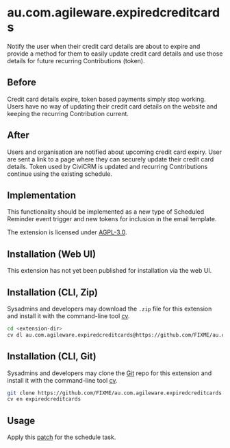 # au.com.agileware.expiredcreditcards

Notify the user when their credit card details are about to expire and provide a method for them to easily update credit card details and use those details for future recurring Contributions (token).

## Before
Credit card details expire, token based payments simply stop working.
Users have no way of updating their credit card details on the website and keeping the recurring Contribution current.

## After
Users and organisation are notified about upcoming credit card expiry.
User are sent a link to a page where they can securely update their credit card details.
Token used by CiviCRM is updated and recurring Contributions continue using the existing schedule.

## Implementation
This functionality should be implemented as a new type of Scheduled Reminder event trigger and new tokens for inclusion in the email template.  


The extension is licensed under [AGPL-3.0](LICENSE.txt).

## Installation (Web UI)

This extension has not yet been published for installation via the web UI.

## Installation (CLI, Zip)

Sysadmins and developers may download the `.zip` file for this extension and
install it with the command-line tool [cv](https://github.com/civicrm/cv).

```bash
cd <extension-dir>
cv dl au.com.agileware.expiredcreditcards@https://github.com/FIXME/au.com.agileware.expiredcreditcards/archive/master.zip
```

## Installation (CLI, Git)

Sysadmins and developers may clone the [Git](https://en.wikipedia.org/wiki/Git) repo for this extension and
install it with the command-line tool [cv](https://github.com/civicrm/cv).

```bash
git clone https://github.com/FIXME/au.com.agileware.expiredcreditcards.git
cv en expiredcreditcards
```

## Usage

Apply this [patch](https://bitbucket.org/agileware/au.com.agileware.expiredcreditcards/src/master/civicrm-core-mail-tokens.patch) for the schedule task.


